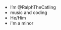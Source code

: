 - I’m @RalphTheCatling 
- music and coding
- He/Him
- i'm a minor

<!---
RalpuTheCatling/RalpuTheCatling is a ✨ special ✨ repository because its `README.md` (this file) appears on your GitHub profile.
You can click the Preview link to take a look at your changes.
--->
